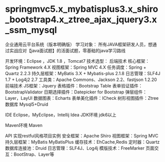 # springmvc5.x_mybatisplus3.x_shiro_bootstrap4.x_ztree_ajax_jquery3.x_ssm_mysql
企业通用云平台系统（版本明确版）
学习对象：
         所有JAVA框架研发人员，想通过实战应对【java面试题】的活面试题，零基础的java学习路线
 
 
开发环境：Eclipse ，JDK 1.8 ，Tomcat7
技术选型：
后端技术
核心框架：Spring Framework 4.X
视图框架：Spring MVC 4.X
任务调度：Spring + Quartz 2.2.3
持久层框架：MyBatis 3.X + Mybatis-plus 2.1.8
日志管理：SLF4J 1.7 + Log4j2 2.7
工具类：Apache Commons、Jackson 2.2、fastjson 1.2.20
前端技术
JS框架：Jquery
表格插件：Bootstrap Table
表单验证插件：BootstrapValidator
日期选择插件：Datepicker for Bootstrap
弹层组件：Layer，LayUI
数据图表：Echarts
表单美化插件：ICheck
树形视图插件：Ztree 
数据库 
      Mysql5+Druid

IDE
      Eclipse，MyEclipse，Intellij Idea 
JDK环境
          jdk6以上


Maven环境
          Maven

API
         实现restful风格项目实例 
安全框架：Apache Shiro
视图框架：Spring MVC
持久层框架：MyBatis MyBatisPlus
缓存技术：EhCache,Redis
定时器：Quartz
数据库连接池：Druid
日志管理：SLF4J、Log4j
模版技术：FreeMarker
页面交互：BootStrap、Layer等
